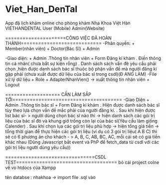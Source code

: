 # Viet_Han_DenTal
App đặ lịch khám online cho phòng khám Nha Khoa Việt Hàn VIETHANDENTAL
User (Mobile)
Admin(Website)


=====================CÔNG VIỆC ĐÃ HOÀN THÀNH============================
-Phân quyền:
	+ Member(nhân viên)
	+ Doctor(Bác Sĩ)
	+ Admin
	
-Giao diện:
	+ Admin
		.Thông tin nhân viên
	+ Form Đăng kí khám
		. Điền thông tin cá nhân( chưa bắt sự kiện rỗng)
		. Danh sách sách vấn đê yêu cầu phải chọn ,hiện được danh sách bác sĩ thuộc bộ phận vấn đề mà người đăng kí gặp phải	(chưa xuất được dữ liệu của bác sĩ trong csdl)(Đ ANG LÀM)
-File xử lý dữ liệu
	+ Role
	+ AdapterNhanVien() -> xuất thông tin nhân viên
	+ Logout

=================== CẦN LÀM SẮP TỚI======================================
-Giao Diện
	+ Admin
		.Thông tin bác sĩ
	+ Form Đăng kí khám
		. Hiện được danh sách bác sĩ tùy theo lựa chọn vấn đề mắc phải của người đăng kí.
		. Sau khi hiện được list bác sĩ- > người dùng chọn bác sĩ nào thì -> hiện danh sách các gói trị liệu của bác sĩ đó và khung giờ trống còn lại của bác sĩ(Yêu cầu làm giống Calender)
		. Sau khi chọn lụa các gói trị liệu phù hợp -> hiện tổng giá tiền -> tổng thời gian để thực hiện các gói trị liệu (ví dụ có  3 gói trị liệu( A B C) thì sẽ có 6 phương án cho khách - > A, B, C, AB, BC, AC, mỗi cái sẽ có giá tiền khác nhau (Dùng Javascript bắt event và PhP để fetch_data từ csdl với các gói trị liệu người dùng yêu cầu))

===============================CSDL TEST===================================
bỏ cái project colne về vo htdocs của Xampp 

tên databse : nhakhoa -> import file .sql vào 
